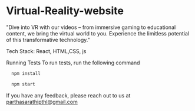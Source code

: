 # Virtual-Reality-website
"Dive into VR with our videos – from immersive gaming to educational content, we bring the virtual world to you. Experience the limitless potential of this transformative technology."

Tech Stack:
React, HTML,CSS, js

Running Tests
To run tests, run the following command

```bash
  npm install
```
```bash
  npm start
```
If you have any feedback, please reach out to us at parthasarathipthl@gmail.com
